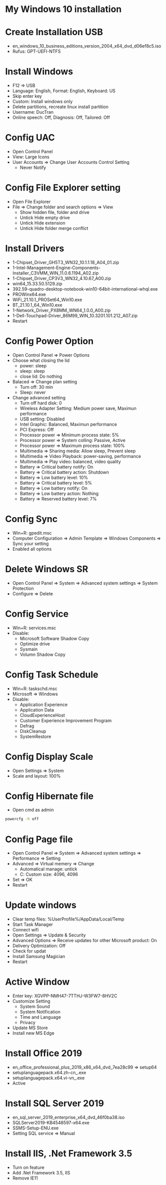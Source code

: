 # My Windows 10 installation

# Create Installation USB
*  en_windows_10_business_editions_version_2004_x64_dvd_d06ef8c5.iso
*  Rufus: GPT-UEFI-NTFS

# Install Windows
*  F12 => USB
*  Language: English, Format: English, Keyboard: US
*  Skip enter key
*  Custom: Install windows only
*  Delete partitions, recreate linux install partition
*  Username: DucTran
*  Online speech: Off, Diagnosis: Off, Tailored: Off

# Config UAC
*  Open Control Panel
*  View: Large Icons
*  User Accounts => Change User Accounts Control Setting
    *  Never Notify

# Config File Explorer setting
*  Open File Explorer
*  File => Change folder and search options => View
    *  Show hidden file, folder and drive
    *  Untick Hide empty drive
    *  Untick Hide extension
    *  Untick Hide folder merge conflict

# Install Drivers
*  1-Chipset_Driver_GH5T3_WN32_10.1.1.18_A04_01.zip
*  1-Intel-Management-Engine-Components-Installer_C3VMM_WIN_11.0.6.1194_A02.zip
*  1-Chipset_Driver_CP3V3_WN32_4.10.67_A00.zip
*  win64_15.33.50.5129.zip
*  392.59-quadro-desktop-notebook-win10-64bit-international-whql.exe
*  PROWinx64.exe
*  WiFi_21.10.1_PROSet64_Win10.exe
*  BT_21.10.1_64_Win10.exe
*  1-Network_Driver_PX8MM_WN64_1.0.0_A00.zip
*  1-Dell-Touchpad-Driver_86M99_WIN_10.3201.101.212_A07.zip
*  Restart

# Config Power Option
*  Open Control Panel => Power Options
*  Choose what closing the lid
    *  power: sleep
    *  sleep: sleep
    *  close lid: Do nothing
*  Balaced => Change plan setting
    *  Turn off: 30 min
    *  Sleep: never
*  Change advanced setting
    *  Turn off hard disk: 0
    *  Wireless Adapter Setting: Medium power save, Maximun performance
    *  USB setting: Disabled
    *  Intel Graphic: Balanced, Maximun performance
    *  PCI Express: Off
    *  Processor power => Minimum process state: 5%
    *  Processor power => System colling: Passive, Active
    *  Processor power => Maximum process state: 100%
    *  Multimedia => Sharing media: Allow sleep, Prevent sleep
    *  Multimedia => Video Playback: power-saving, performance
    *  Multimedia => Play video: balanced, video quality
    *  Battery => Critical battery notify: On
    *  Battery => Critical battery action: Shutdown
    *  Battery => Low battery level: 10%
    *  Battery => Critical battery level: 5%
    *  Battery => Low battery notify: On
    *  Battery => Low battery action: Nothing
    *  Battery => Reserved battery level: 7%

# Config Sync
*  Win+R: gpedit.msc
*  Computer Configuration => Admin Template => Windows Components => Sync your setting
*  Enabled all options

# Delete Windows SR
*  Open Control Panel => System => Advanced system settings => System Protection
*  Configure => Delete

# Config Service
*  Win+R: services.msc
*  Disable:
    *  Microsoft Software Shadow Copy
    *  Optimize drive
    *  Sysmain
    *  Volumn Shadow Copy

# Config Task Schedule
*  Win+R: taskschd.msc
*  Microsoft => Windows
*  Disable:
    *  Application Experience
    *  Application Data
    *  CloudExperienceHost
    *  Customer Experience Improvement Program
    *  Defrag
    *  DiskCleanup
    *  SystemRestore

# Config Display Scale
*  Open Settings => System
*  Scale and layout: 100%

# Config Hibernate file
*  Open cmd as admin
```bash
powercfg -h off
```

# Config Page file
*  Open Control Panel => System => Advanced system settings => Performance => Setting
*  Advanced => Virtual memery => Change
    *  Automatical manage: untick
    *  C: Custom size: 4096, 4096
*  Set => OK
*  Restart

# Update windows
*  Clear temp files: %UserProfile%/AppData/Local/Temp
*  Start Task Manager
*  Connect wifi
*  Open Settings => Update & Security
*  Advanced Options => Receive updates for other Microsoft product: On
*  Delivery Optimization: Off
*  Check for updat
*  Install Samsung Magician
*  Restart

# Active Window
*  Enter key: XGVPP-NMH47-7TTHJ-W3FW7-8HV2C
*  Customize Setting
    *  System Sound
    *  System Notification
    *  Time and Language
    *  Privacy
*  Update MS Store
*  Install new MS Edge

# Install Office 2019
*  en_office_professional_plus_2019_x86_x64_dvd_7ea28c99 => setup64
*  setuplanguagepack.x64.zh-cn_.exe
*  setuplanguagepack.x64.vi-vn_.exe
*  Active

# Install SQL Server 2019
*  en_sql_server_2019_enterprise_x64_dvd_46f0ba38.iso
*  SQLServer2019-KB4548597-x64.exe
*  SSMS-Setup-ENU.exe
*  Setting SQL service => Manual

# Install IIS, .Net Framework 3.5
*  Turn on feature
*  Add .Net Framework 3.5, IIS
*  Remove IE11

